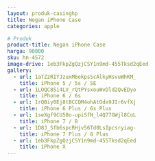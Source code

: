 ```yaml
---
layout: produk-casinghp
title: Negan iPhone Case
categories: apple

# Produk
product-title: Negan iPhone Case
harga: 90000
sku: hn-4572
image-drive: 1eb3FkpZgQzjCSY1n9md-455Tksd2qEed
gallery:
  - url: 1aTZzRIYJzuxM6ekpsScAlkyHsvuWhKM_
    title: iPhone 5 / 5s / SE
  - url: 1LOQC8Si4LV_rQtPYsxouWvDld2QvEDyo
    title: iPhone 6 / 6s
  - url: 1rQBiy0Ej8tBCCQM4ohAtOdx9JIr6vfXj
    title: iPhone 6 Plus / 6s Plus
  - url: 1seXgf9CU50o-upiSfN_l4Q77GWjl8CoL
    title: iPhone 7 / 8
  - url: 1D8J_Sfb6spcRHjv56Td0LsIpcsryiag-
    title: iPhone 7 Plus / 8 Plus
  - url: 1eb3FkpZgQzjCSY1n9md-455Tksd2qEed
    title: iPhone X
---
```

